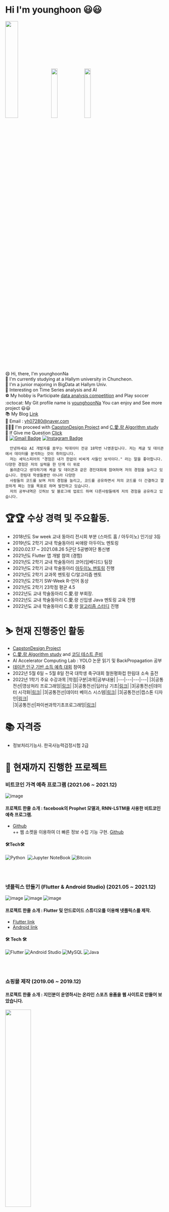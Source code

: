 # Hi I'm younghoon 😃😃

<img width = "28%" src = "https://user-images.githubusercontent.com/38518648/165772233-f61dcc59-36d4-43b4-a667-a2589ebe082d.jpg">  <img width = "20%" src = "https://user-images.githubusercontent.com/38518648/165772514-5fb044d8-7f5c-484c-8325-1c90ecece1cb.jpg"> <img width = "20%" src = "https://user-images.githubusercontent.com/38518648/165775842-d6c87cee-4049-4482-a791-adfbf5de225b.jpg"> 

:smile: Hi, there, I'm younghoonNa <br>
:school: I'm currently studying at a Hallym university in Chuncheon. <br>
🙆 I'm a junior majoring in BigData at Hallym Univ. <br>
🌱 Interesting on Time Series analysis and AI <br>
⚽ My hobby is Participate [data analysis competition](https://github.com/younghoonNa/younghoonNa/blob/main/DACON.md) and Play soccer <br>
:octocat: My Git profile name is [younghoonNa](https://github.com/younghoonNa) You can enjoy and See more project 😃😃 <br>
📚 My Blog [Link](https://187cm.tistory.com/) <br>
📧 Email : [yh07280@naver.com](yh07280@naver.com) <br>
🧑‍🤝‍🧑 I'm proceed with [CapstonDesign Project](https://github.com/seongjiko/DeepSeat_project) and [C.愛.랑 Algorithm study](https://github.com/younghoonNa/caerang-algorithm-study) <br>
💬 If Give me Question [Click](https://github.com/younghoonNa/younghoonNa/issues) <br>
💬 [![Gmail Badge](https://img.shields.io/badge/Gmail-d14836?style=flat-square&logo=Gmail&logoColor=white&link=mailto:nayounghoon0223@gmail.com)](mailto:nayounghoon0223@gmail.com) [![Instagram Badge](https://img.shields.io/badge/-Instagram-dd2a7b?style=flat-square&logo=instagram&logoColor=white&link=https://www.instagram.com/187._.yh/)](https://www.instagram.com/187._.yh/) 

```
  안녕하세요 AI 개발자를 꿈꾸는 빅데이터 전공 18학번 나영훈입니다. 저는 케글 및 데이콘에서 데이터를 분석하는 것이 취미입니다.
  저는 셰익스피어의 "경험은 내가 한없이 비싸게 사들인 보석이다." 라는 말을 좋아합니다. 다양한 경험은 저의 실력을 한 단계 더 위로
  올려준다고 생각하기에 케글 및 데이콘과 같은 경진대회에 참여하며 저의 경험을 늘리고 있습니다. 한림대 학생들뿐만 아니라 다양한 
  사람들의 코드를 보며 저의 경험을 늘리고, 코드를 공유하면서 저의 코드를 더 간결하고 깔끔하게 짜는 것을 목표로 하며 발전하고 있습니다. 
  저의 공부내역은 깃허브 및 블로그에 업로드 하며 다른사람들에게 저의 경험을 공유하고 있습니다.
```

# 🏆🏆 수상 경력 및 주요활동. 
- 2018년도 Sw week 교내 동아리 전시회 부분 (스마트 홈 / 아두이노) 인기상 3등 <br>
- 2019년도 2학기 교내 학술동아리 씨애랑 아두이노 멘토링 <br>
- 2020.02.17 ~ 2021.08.26 5군단 5공병여단 통신병<br>
- 2021년도 Flutter 앱 개발 참여 (경험) <br>
- 2021년도 2학기 교내 학술동아리 코어(임베디드) 팀장 <br>
- 2021년도 2학기 교내 학술동아리 [아두이노 멘토링](https://github.com/younghoonNa/Arduino) 진행 <br>
- 2021년도 2학기 교과목 멘토링 C/알고리즘 멘토 <br>
- 2021년도 2학기 SW-Week R-언어 동상 <br>
- 2021년도 2학기 23학점 평균 4.5 <br>
- 2022년도 교내 학술동아리 C.愛.랑 부회장.
- 2022년도 교내 학술동아리 C.愛.랑 신입생 Java 멘토링 교육 진행
- 2022년도 교내 학술동아리 C.愛.랑 [알고리즘 스터디](https://github.com/younghoonNa/caerang-algorithm-study) 진행 

# ⛷ 현재 진행중인 활동
- [CapstonDesign Project](https://github.com/seongjiko/DeepSeat_project)
- [C.愛.랑 Algorithm study](https://github.com/younghoonNa/caerang-algorithm-study) and [코딩 테스트 준비](https://github.com/younghoonNa/CPP) <br>
- AI Accelerator Computing Lab : YOLO 논문 읽기 및 BackPropagation 공부
- [데이콘 인구 기반 소득 예측 대회](https://dacon.io/competitions/official/235892/overview/description) 참여중
- 2022년 5월 6일 ~ 5월 8일 전국 대학생 축구대회 철원평화컵 한림대 소속 출전 
- 2022년 1학기 주요 수강과목
  |학점|구분|과목|공부내용|
  |---|---|---|---|
  |3|공통전선|영상처리 프로그래밍|[링크](https://github.com/younghoonNa/OpenCV/tree/main/Video%20processing)|
  |3|공통전선|딥러닝 기초|[링크](https://github.com/younghoonNa/PyTorch/tree/main/Depp%20Learning)|
  |3|공통전선|데이터 시각화|[링크](https://github.com/younghoonNa/R)|
  |3|공통전선|데이터 베이스 시스템|[링크](https://github.com/younghoonNa/SQL)|
  |3|공통전선|캡스톤 디자인|[링크](https://github.com/seongjiko/DeepSeat_project)|  
  |3|공통전선|파이썬과학기초프로그래밍|[링크](https://github.com/younghoonNa/Python)|
  

# 📚 자격증 
- 정보처리기능사. 한국사능력검정시험 2급

# 💪 현재까지 진행한 프로젝트

### 비트코인 가격 예측 프로그램 (2021.06 ~ 2021.12)
![image](https://user-images.githubusercontent.com/38518648/165435245-8098a0cb-f2a2-4a50-af7c-e36df401849d.png)

#### 프로젝트 한줄 소개 : facebook의 Prophet 모델과, RNN-LSTM을 사용한 비트코인 예측 프로그램.
- [Github](https://github.com/younghoonNa/bitcoin-prediction-LSTM-Prophet) <br>
++ 웹 소켓을 이용하여 더 빠른 정보 수집 기능 구현. [Github](https://github.com/younghoonNa/Upbit_Websocket)
#### 🛠Tech🛠 
![Python](https://img.shields.io/badge/python-3670A0?style=for-the-badge&logo=python&logoColor=white)</a>&nbsp;  ![Jupyter NoteBook](https://img.shields.io/badge/Jupyter-F37626?style=for-the-badge&logo=Jupyter&logoColor=white)  ![Bitcoin](https://img.shields.io/badge/Bitcoin-F7931A?style=for-the-badge&logo=Bitcoin&logoColor=white)</a>&nbsp;

<br>
<br>

### 넷플릭스 만들기 (Flutter & Android Studio) (2021.05 ~ 2021.12)
![image](https://user-images.githubusercontent.com/38518648/165435784-f3a202b7-2243-4f93-87da-cfc0d0fc7f69.png)
![image](https://user-images.githubusercontent.com/38518648/165435691-237a2475-78c9-45e9-babe-fa3b676359bf.png)
![image](https://user-images.githubusercontent.com/38518648/165435746-86cc4209-ec15-4452-8cc8-e90e19e11d16.png)


#### 프로젝트 한줄 소개 : Flutter 및 안드로이드 스튜디오를 이용해 넷플릭스를 제작.
- [Flutter link](https://github.com/younghoonNa/Netflix_Flutter)
- [Android link](https://github.com/younghoonNa/Netflix_-android_studio-)

#### 🛠 Tech 🛠
![Flutter](https://img.shields.io/badge/Flutter-02569B?style=for-the-badge&logo=Flutter&logoColor=white) ![Android Studio](https://img.shields.io/badge/AndroidStudio-3DDC84?style=for-the-badge&logo=AndroidStudio&logoColor=white) ![MySQL](https://img.shields.io/badge/MySQL-4479A1?style=for-the-badge&logo=MySQL&logoColor=white) ![Java](https://img.shields.io/badge/Java-007396?style=for-the-badge&logo=Java&logoColor=white)

<br>
<br>

### 쇼핑몰 제작 (2019.06 ~ 2019.12)
#### 프로젝트 한줄 소개 : 지인분이 운영하시는 온라인 스포츠 용품을 웹 사이트로 만들어 보았습니다.
<img width = "40%" src = "https://user-images.githubusercontent.com/38518648/165459659-6b44c6a5-25bd-44c1-acbe-1359f14af569.png">

- [Github](https://github.com/younghoonNa/HTML_CSS)

#### 🛠 Tech 🛠
![HTML](https://img.shields.io/badge/HTML-E34F26?style=for-the-badge&logo=HTML5&logoColor=white) ![CSS](https://img.shields.io/badge/CSS-1572B6?style=for-the-badge&logo=HTML5&logoColor=white) ![JS](https://img.shields.io/badge/JavaScript-F7DF1E?style=for-the-badge&logo=JSS&logoColor=white)

<br>
<br>

### 그 외 
### 데이콘 경진대회 중 펭귄 몸무계 예측하기 (2021.12.27 ~ 2022.01.07)
<img width = "70%" src = "https://user-images.githubusercontent.com/38518648/165463018-02928bf4-35f8-4855-b120-0fffa95809fb.png">

- `펭귄 몸무계 예측하기(데이콘 베이직|정형|RMSE)`
  - [Source code](https://github.com/younghoonNa/Penguin_Predict_DACON)
  - Score : (6위 / 260) private
  - [그 외 데이콘 참여이력 & 성적 & 소스코드](https://github.com/younghoonNa/younghoonNa/blob/main/DACON.md)

#### 🛠 Tech 🛠
![Python](https://img.shields.io/badge/python-3670A0?style=for-the-badge&logo=python&logoColor=white)</a>&nbsp;
![Jupyter NoteBook](https://img.shields.io/badge/Jupyter-F37626?style=for-the-badge&logo=Jupyter&logoColor=white)

<br>
<br>

# 🎤 주요 특강 
- 2021.12.27 ~ 2022.01.05 삼성 멀티캠퍼스 [데이터 분석 심화과정 56H](https://github.com/younghoonNa/pythonDT) 수료
- 2022.02.14 ~ 2022.02.18 삼성 멀티캠퍼스 [파이썬을 활용한 머신러닝 심화 프로젝트 40H](https://github.com/younghoonNa/PythonDT2) 수료 
  - 수료 후 찍은 기념 사진과 동기와 함께 강의를 들은 사진을 첨부해 보았습니다.

<img width = "13%" src = "https://user-images.githubusercontent.com/38518648/165773304-ecd4da19-6a24-44dc-bb03-206516aaeada.jpg"> <img width = "20%" src = "https://user-images.githubusercontent.com/38518648/165775094-0024d4bc-5bc6-4f52-809c-177a12b703e5.jpg"> 

> 깃허브에 Star 기능은 관심 내용을 찾아보기 편하게 해준다. 나는 AI를 배우는데 이 [레포지토리](https://github.com/teddylee777/machine-learning)에 Star를 찍어두고 참조했던 적이 많다. 특강 강사님으로 위의 레포지토리를 만든 강사님과 다른 강사님 총 두분께서 강의를 진행하였다. AI의 기초부터 딥러닝까지 개념 설명 후 경진대회처럼 score를 올리는 방식으로 진행했다. 내 분반은 다른 강사님이 진행을 하셔서 아쉬웠지만 연예인을 실제로 보면 이런 기분일까 하며 재미있게 수업을 들었다. 마지막 날에 진행한 따릉이 수요 분석 대회에서 현업자들 보다 높은 결과를 기록하여 강사님께서 데이콘 경진대회를 추천해주셨다. 이 강의를 통해 AI에 흥미가 붙었고 더 나아가 데이콘 경진대회에 참여하여 내 점수가 올라가는 것을 보며 성취감을 느꼈고 AI 분야에 흥미를 가지게 된 것 같다. 


# 📆 plan

- Github 하루 1잔디 심기
- YOLOv2, YOLOv3 논문 읽기
- CS231n 강의 전부 완주하기. (현재 2/16)
- 졸업 전까지 백준 알고리즘 플래티넘 도전
- TOPCIP 300 점 넘기기 및 정보처리기사 획득
- 데이콘 이미지 분류 경진대회 참여하기

  
# ⚽⚾

- 2014-2017 태릉중 야구 교육봉사 및 코치 <br>
- 2017년 서울시 교육감배 교육지원청 축구 리그 준우승 <br>
- 2018년 공대 체육대회 축구 우승 <br> 
- 2018년 한림대학교 총장배 인트라뮤랄리그 축구 8강 <br>
- 2019년 한림대학교 총장배 인트라뮤랄리그 축구 8강 <br>
- 2021년 한림대학교 총장배 인트라뮤랄리그 축구 8강 <br>
- 2021년 KUSF 전국 대학생 클럽챔피언십 축구대회 한림대 소속 출전 <br>
- 2018 ~ 2022 소프트웨어중심대학 운동동아리 일레븐 부원 <br>
- 2021 ~ 2022 한림대학교 중앙동아리 키커 부원 <br>
- 2022년 05월 전국 대학생 축구대회 철원평화컵 한림대 소속 출전 예정<br>


